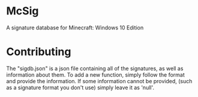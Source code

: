 # McSig
A signature database for Minecraft: Windows 10 Edition


# Contributing
The "sigdb.json" is a json file containing all of the signatures, as well as information about them. To add a new function, simply follow the format and provide the information. If some information cannot be provided, (such as a signature format you don't use) simply leave it as 'null'.
